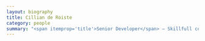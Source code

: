 ```yaml
---
layout: biography
title: Cillian de Roiste
category: people
summary: "<span itemprop='title'>Senior Developer</span> — Skillfull continuous integration tester, Python veteran, eclectic digitalist and passionate Nix enthusiast."
---
```


